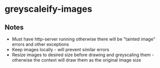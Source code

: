 # greyscaleify-images

## Notes

 - Must have http-server running otherwise there will be "tainted image" errors and other exceptions
 - Keep images locally - will prevent similar errors
 - Resize images to desired size before drawing and greyscaling them - otherwise the context will draw them as the original image size
